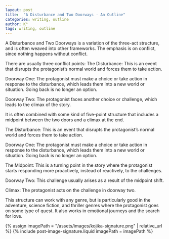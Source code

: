 ```yaml
---
layout: post
title:  "A Disturbance and Two Doorways - An Outline"
categories: writing, outline
author: K°
tags: writing, outline
---
```


A Disturbance and Two Doorways is a variation of the three-act structure, and is often weaved into other frameworks. The emphasis is on conflict, since nothing happens without conflict.

There are usually three conflict points:
The Disturbance: This is an event that disrupts the protagonist’s normal world and forces them to take action.

Doorway One: The protagonist must make a choice or take action in response to the disturbance, which leads them into a new world or situation. Going back is no longer an option.

Doorway Two: The protagonist faces another choice or challenge, which leads to the climax of the story.

It is often combined with some kind of five-point structure that includes a midpoint between the two doors and a climax at the end.

The Disturbance: This is an event that disrupts the protagonist’s normal world and forces them to take action.

Doorway One: The protagonist must make a choice or take action in response to the disturbance, which leads them into a new world or situation. Going back is no longer an option.

The Midpoint: This is a turning point in the story where the protagonist starts responding more proactively, instead of reactively, to the challenges.

Doorway Two: This challenge usually arises as a result of the midpoint shift.

Climax: The protagonist acts on the challenge in doorway two.

This structure can work with any genre, but is particularly good in the adventure, science fiction, and thriller genres where the protagonist goes on some type of quest. It also works in emotional journeys and the search for love.

<!-- signature -->
{% assign imagePath = "/assets/images/kojika-signature.png" | relative_url %}
{% include post-image-signature.liquid imagePath = imagePath %}